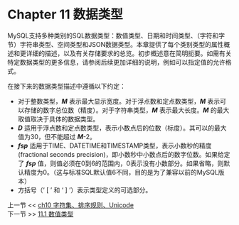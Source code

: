 # Chapter 11 数据类型

MySQL支持多种类别的SQL数据类型：数值类型、日期和时间类型、（字符和字节）字符串类型、空间类型和JSON数据类型。本章提供了每个类别类型的属性概述和更详细的描述，以及有关存储要求的总览。初步概述意在简明扼要。如需有关特定数据类型的更多信息，请参阅后续更加详细的说明，例如可以指定值的允许格式。  

在接下来的数据类型描述中遵循以下约定：
-   对于整数类型，***M*** 表示最大显示宽度。对于浮点数和定点数类型，***M*** 表示可以存储的数字总位数（精度）。对于字符串类型，***M*** 表示最大长度。***M*** 的最大取值取决于具体的数据类型。  
-   ***D*** 适用于浮点数和定点数类型，表示小数点后的位数（标度）。其可以的最大值为30，但不能超过 ***M***-2。  
-   ***fsp*** 适用于TIME、DATETIME和TIMESTAMP类型，表示小数秒的精度(fractional seconds precision)，即小数秒中小数点后的数字位数。如果给定了 ***fsp*** 值，则值必须在0到6的范围内，0表示没有小数部分。如果省略，则默认精度为0。（这与标准SQL默认值6不同，目的是为了兼容以前的MySQL版本）  
-   方括号（‘ \[ ’ 和 ‘ \] ’）表示类型定义的可选部分。  

上一节 << [ch10 字符集、排序规则、Unicode](#)  
下一节 >> [11.1 数值类型](./01/Numeric%20Data%20Types.md)